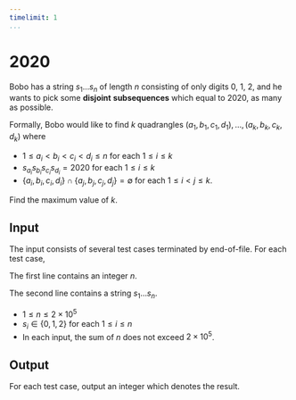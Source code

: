 ```yaml
---
timelimit: 1
...
```


# 2020

Bobo has a string $s_1 \dots s_n$ of length $n$ consisting of only digits $0$, $1$, $2$, and he wants to pick some **disjoint** **subsequences** which equal to $2020$, as many as possible.

Formally, Bobo would like to find $k$ quadrangles $(a_1, b_1, c_1, d_1), \dots, (a_k, b_k, c_k, d_k)$ where

* $1 \leq a_i < b_i < c_i < d_i \leq n$ for each $1 \leq i \leq k$
* $s_{a_i} s_{b_i} s_{c_i} s_{d_i} = 2020$ for each $1 \leq i \leq k$
* $\{a_i, b_i, c_i, d_i\} \cap \{a_j, b_j, c_j, d_j\} = \emptyset$ for each $1 \leq i < j \leq k$.

Find the maximum value of $k$.

## Input

The input consists of several test cases terminated by end-of-file. For each test case,

The first line contains an integer $n$.

The second line contains a string $s_1 \dots s_n$.

* $1 \leq n \leq 2 \times 10^5$
* $s_i \in \{0, 1, 2\}$ for each $1 \leq i \leq n$
* In each input, the sum of $n$ does not exceed $2 \times 10^5$.

## Output

For each test case, output an integer which denotes the result.

<!--SAMPLES-->
